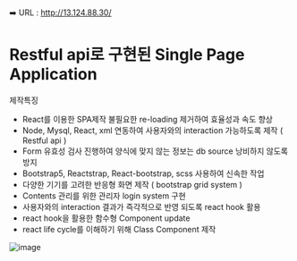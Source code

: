 ➡️ URL : http://13.124.88.30/  
# Restful api로 구현된 Single Page Application
  제작특징   
- React를 이용한 SPA제작 불필요한 re-loading 제거하여 효율성과 속도 향상
- Node, Mysql, React, xml 연동하여 사용자와의 interaction 가능하도록 제작 ( Restful api ) 
- Form 유효성 검사 진행하여 양식에 맞지 않는 정보는 db source 낭비하지 않도록 방지
- Bootstrap5, Reactstrap, React-bootstrap, scss 사용하여 신속한 작업
- 다양한 기기를 고려한 반응형 화면 제작 ( bootstrap grid system )
- Contents 관리를 위한 관리자 login system 구현
- 사용자와의 interaction 결과가 즉각적으로 반영 되도록 react hook 활용
- react hook을 활용한 함수형 Component update
- react life cycle를 이해하기 위해 Class Component 제작 


![image](https://user-images.githubusercontent.com/96039047/168951384-f94a35f5-5c67-4ec1-a028-229808755a22.png)

